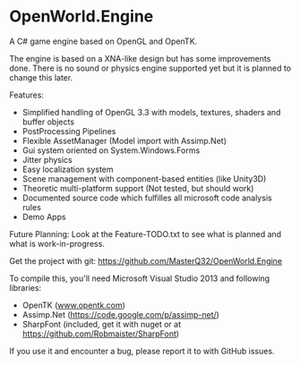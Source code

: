 OpenWorld.Engine
================

A C# game engine based on OpenGL and OpenTK.

The engine is based on a XNA-like design but has some improvements done.
There is no sound or physics engine supported yet but it is planned to change
this later.

Features:
- Simplified handling of OpenGL 3.3 with models, textures, shaders and buffer objects
- PostProcessing Pipelines
- Flexible AssetManager (Model import with Assimp.Net)
- Gui system oriented on System.Windows.Forms
- Jitter physics
- Easy localization system
- Scene management with component-based entities (like Unity3D)
- Theoretic multi-platform support (Not tested, but should work)
- Documented source code which fulfilles all microsoft code analysis rules
- Demo Apps

Future Planning:
Look at the Feature-TODO.txt to see what is planned and what is work-in-progress.

Get the project with git:
https://github.com/MasterQ32/OpenWorld.Engine

To compile this, you'll need Microsoft Visual Studio 2013 and following libraries:
- OpenTK (www.opentk.com)
- Assimp.Net (https://code.google.com/p/assimp-net/)
- SharpFont (included, get it with nuget or at https://github.com/Robmaister/SharpFont)

If you use it and encounter a bug, please report it to with GitHub issues.